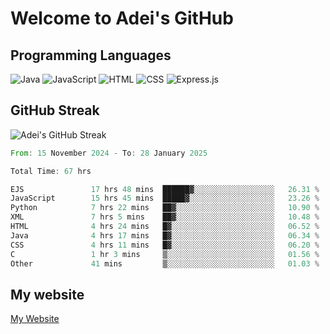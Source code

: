 # Welcome to Adei's GitHub

## Programming Languages
![Java](https://img.shields.io/badge/Java-007396?style=flat-square&logo=java&logoColor=white)
![JavaScript](https://img.shields.io/badge/JavaScript-F7DF1E?style=flat-square&logo=javascript&logoColor=black)
![HTML](https://img.shields.io/badge/HTML-E34F26?style=flat-square&logo=html5&logoColor=white)
![CSS](https://img.shields.io/badge/CSS-1572B6?style=flat-square&logo=css3&logoColor=white)
![Express.js](https://img.shields.io/badge/Express.js-000000?style=flat-square&logo=express&logoColor=white)


## GitHub Streak
![Adei's GitHub Streak](https://github-readme-streak-stats.herokuapp.com/?user=AdeiTamayo&hide_border=true)

<!--START_SECTION:waka-->

```rust
From: 15 November 2024 - To: 28 January 2025

Total Time: 67 hrs

EJS               17 hrs 48 mins  ██████▓░░░░░░░░░░░░░░░░░░   26.31 %
JavaScript        15 hrs 45 mins  █████▓░░░░░░░░░░░░░░░░░░░   23.26 %
Python            7 hrs 22 mins   ██▓░░░░░░░░░░░░░░░░░░░░░░   10.90 %
XML               7 hrs 5 mins    ██▓░░░░░░░░░░░░░░░░░░░░░░   10.48 %
HTML              4 hrs 24 mins   █▓░░░░░░░░░░░░░░░░░░░░░░░   06.52 %
Java              4 hrs 17 mins   █▓░░░░░░░░░░░░░░░░░░░░░░░   06.34 %
CSS               4 hrs 11 mins   █▓░░░░░░░░░░░░░░░░░░░░░░░   06.20 %
C                 1 hr 3 mins     ▒░░░░░░░░░░░░░░░░░░░░░░░░   01.56 %
Other             41 mins         ▒░░░░░░░░░░░░░░░░░░░░░░░░   01.03 %
```

<!--END_SECTION:waka-->

## My website
[My Website](https://adei.eus)


